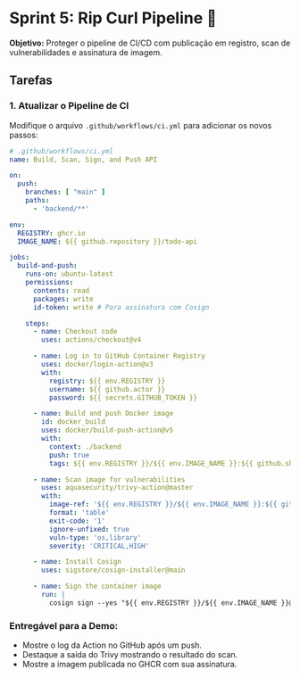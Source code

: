 # Sprint 5: Rip Curl Pipeline 🚀

**Objetivo:** Proteger o pipeline de CI/CD com publicação em registro, scan de vulnerabilidades e assinatura de imagem.

## Tarefas

### 1. Atualizar o Pipeline de CI

Modifique o arquivo `.github/workflows/ci.yml` para adicionar os novos passos:

```yaml
# .github/workflows/ci.yml
name: Build, Scan, Sign, and Push API

on:
  push:
    branches: [ "main" ]
    paths:
      - 'backend/**'

env:
  REGISTRY: ghcr.io
  IMAGE_NAME: ${{ github.repository }}/todo-api

jobs:
  build-and-push:
    runs-on: ubuntu-latest
    permissions:
      contents: read
      packages: write
      id-token: write # Para assinatura com Cosign

    steps:
      - name: Checkout code
        uses: actions/checkout@v4

      - name: Log in to GitHub Container Registry
        uses: docker/login-action@v3
        with:
          registry: ${{ env.REGISTRY }}
          username: ${{ github.actor }}
          password: ${{ secrets.GITHUB_TOKEN }}

      - name: Build and push Docker image
        id: docker_build
        uses: docker/build-push-action@v5
        with:
          context: ./backend
          push: true
          tags: ${{ env.REGISTRY }}/${{ env.IMAGE_NAME }}:${{ github.sha }}

      - name: Scan image for vulnerabilities
        uses: aquasecurity/trivy-action@master
        with:
          image-ref: '${{ env.REGISTRY }}/${{ env.IMAGE_NAME }}:${{ github.sha }}'
          format: 'table'
          exit-code: '1'
          ignore-unfixed: true
          vuln-type: 'os,library'
          severity: 'CRITICAL,HIGH'

      - name: Install Cosign
        uses: sigstore/cosign-installer@main

      - name: Sign the container image
        run: |
          cosign sign --yes "${{ env.REGISTRY }}/${{ env.IMAGE_NAME }}@${{ steps.docker_build.outputs.digest }}"
```

### Entregável para a Demo:

- Mostre o log da Action no GitHub após um push.
- Destaque a saída do Trivy mostrando o resultado do scan.
- Mostre a imagem publicada no GHCR com sua assinatura.